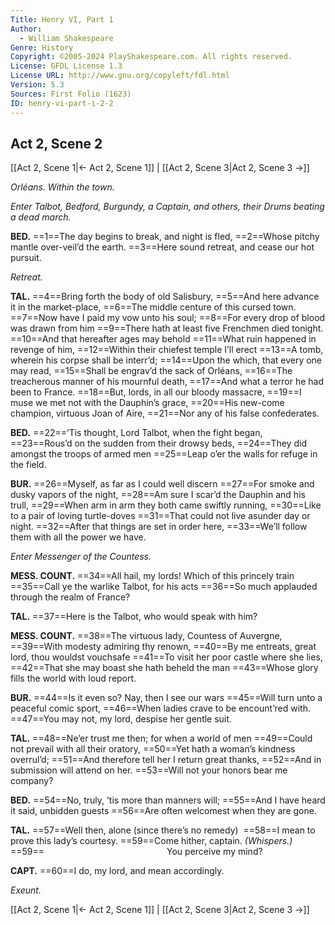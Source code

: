 ```yaml
---
Title: Henry VI, Part 1
Author: 
  - William Shakespeare
Genre: History
Copyright: ©2005-2024 PlayShakespeare.com. All rights reserved.
License: GFDL License 1.3
License URL: http://www.gnu.org/copyleft/fdl.html
Version: 5.3
Sources: First Folio (1623)
ID: henry-vi-part-i-2-2
---
```


## Act 2, Scene 2
[[Act 2, Scene 1|← Act 2, Scene 1]] | [[Act 2, Scene 3|Act 2, Scene 3 →]]

*Orléans. Within the town.*

*Enter Talbot, Bedford, Burgundy, a Captain, and others, their Drums beating a dead march.*

**BED.**
==1==The day begins to break, and night is fled,
==2==Whose pitchy mantle over-veil’d the earth.
==3==Here sound retreat, and cease our hot pursuit.

*Retreat.*

**TAL.**
==4==Bring forth the body of old Salisbury,
==5==And here advance it in the market-place,
==6==The middle centure of this cursed town.
==7==Now have I paid my vow unto his soul;
==8==For every drop of blood was drawn from him
==9==There hath at least five Frenchmen died tonight.
==10==And that hereafter ages may behold
==11==What ruin happened in revenge of him,
==12==Within their chiefest temple I’ll erect
==13==A tomb, wherein his corpse shall be interr’d;
==14==Upon the which, that every one may read,
==15==Shall be engrav’d the sack of Orléans,
==16==The treacherous manner of his mournful death,
==17==And what a terror he had been to France.
==18==But, lords, in all our bloody massacre,
==19==I muse we met not with the Dauphin’s grace,
==20==His new-come champion, virtuous Joan of Aire,
==21==Nor any of his false confederates.

**BED.**
==22==’Tis thought, Lord Talbot, when the fight began,
==23==Rous’d on the sudden from their drowsy beds,
==24==They did amongst the troops of armed men
==25==Leap o’er the walls for refuge in the field.

**BUR.**
==26==Myself, as far as I could well discern
==27==For smoke and dusky vapors of the night,
==28==Am sure I scar’d the Dauphin and his trull,
==29==When arm in arm they both came swiftly running,
==30==Like to a pair of loving turtle-doves
==31==That could not live asunder day or night.
==32==After that things are set in order here,
==33==We’ll follow them with all the power we have.

*Enter Messenger of the Countess.*

**MESS. COUNT.**
==34==All hail, my lords! Which of this princely train
==35==Call ye the warlike Talbot, for his acts
==36==So much applauded through the realm of France?

**TAL.**
==37==Here is the Talbot, who would speak with him?

**MESS. COUNT.**
==38==The virtuous lady, Countess of Auvergne,
==39==With modesty admiring thy renown,
==40==By me entreats, great lord, thou wouldst vouchsafe
==41==To visit her poor castle where she lies,
==42==That she may boast she hath beheld the man
==43==Whose glory fills the world with loud report.

**BUR.**
==44==Is it even so? Nay, then I see our wars
==45==Will turn unto a peaceful comic sport,
==46==When ladies crave to be encount’red with.
==47==You may not, my lord, despise her gentle suit.

**TAL.**
==48==Ne’er trust me then; for when a world of men
==49==Could not prevail with all their oratory,
==50==Yet hath a woman’s kindness overrul’d;
==51==And therefore tell her I return great thanks,
==52==And in submission will attend on her.
==53==Will not your honors bear me company?

**BED.**
==54==No, truly, ’tis more than manners will;
==55==And I have heard it said, unbidden guests
==56==Are often welcomest when they are gone.

**TAL.**
==57==Well then, alone (since there’s no remedy) 
==58==I mean to prove this lady’s courtesy.
==59==Come hither, captain.
*(Whispers.)*
==59==              You perceive my mind?

**CAPT.**
==60==I do, my lord, and mean accordingly.

*Exeunt.*

[[Act 2, Scene 1|← Act 2, Scene 1]] | [[Act 2, Scene 3|Act 2, Scene 3 →]]